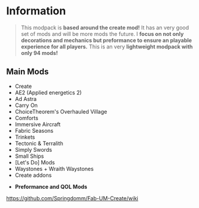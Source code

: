 
#        **Information**

> This modpack is **based around the create mod!** It has an very good set of mods and will be more mods the future. I __focus on not only decorations and mechanics but preformance to ensure an playable experience for all players.__ This is an very **lightweight modpack with only 94 mods!**



##           **Main Mods** 

- Create 
- AE2 (Applied energetics 2)
- Ad Astra
- Carry On
- ChoiceTheorem's Overhauled Village
- Comforts
- Immersive Aircraft
- Fabric Seasons
- Trinkets
- Tectonic & Terralith
- Simply Swords
- Small Ships
- [Let's Do] Mods
- Waystones + Wraith Waystones
- Create addons

+ **Preformance and QOL Mods**

https://github.com/Springdomm/Fab-UM-Create/wiki
